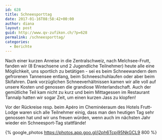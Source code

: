 ```yaml
---
id: 628
title: Schneesporttag
date: 2017-01-16T08:58:42+00:00
author: diana
layout: post
guid: http://www.qv-zufikon.ch/?p=628
permalink: /schneesporttag/
categories:
  - Berichte
---
```

Nach einer kurzen Anreise in die Zentralschweiz, nach Melchsee-Frutt, fanden wir (8 Erwachsene und 2 Jugendliche Teilnehmer) heute alle eine Möglichkeit, uns sportlich zu betätigen - sei es beim Schneewandern dem gefrorenen Tannensee entlang, beim Schneeschuhlaufen oder aber beim Skifahren. Dank vorzüglichen Schneeverhältnissen kamen wir alle voll auf unsere Kosten und genossen die grandiose Winterlandschaft. Auch der gemütliche Teil kam nicht zu kurz und beim Mittagessen im Restaurant Tannalp hatten wir sogar Zeit, um einen kurzen Jass zu klopfen!

Vor der Rückreise resp. beim Apéro im Cheminéeraum des Hotels Frutt-Lodge waren sich alle Teilnehmer einig, dass man den heutigen Tag sehr genossen hat und wir uns freuen würden, wenn auch im nächsten Jahr wieder ein Schneesport-Tag stattfände!


{% google_photos https://photos.app.goo.gl/j2ph6Tcpj95NkGCL9 800 %}
